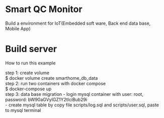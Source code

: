 # Smart QC Monitor

Build a environment for IoT(Embedded soft ware, Back end data base, Mobile App)

<h1>Build server</h1>
<p>How to run this example</p>

<p>step 1: create volume<br>
    $ docker volume create smarthome_db_data<br>
step 2: run two containers with docker compose<br>
    $ docker-compose up<br>
step 3: data base migration
    - login mysql container with user: root, password: bW90aGVyIGZ1Y2tlciBub29i<br>
    - create mysql table by copy file scripts/log.sql and scripts/user.sql, paste to mysql terminal<br>
</p>
